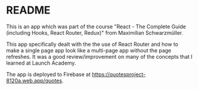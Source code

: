 # README

This is an app which was part of the course "React - The Complete Guide (including Hooks, React Router, Redux)" from Maximilian Schwarzmüller.

This app specifically dealt with the the use of React Router and how to make a single page app look like a multi-page app without the page refreshes.  It was a good review/improvement on many of the concepts that I learned at Launch Academy.

The app is deployed to Firebase at https://quotesproject-8120a.web.app/quotes.
